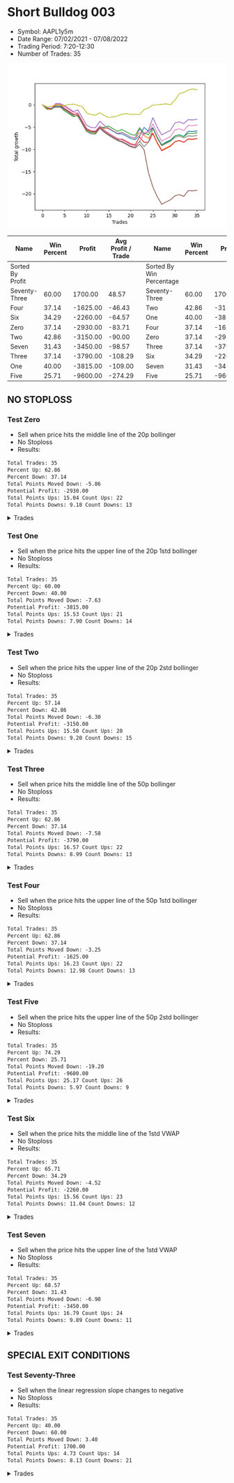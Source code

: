 # Short Bulldog 003 
- Symbol: AAPL1y5m
- Date Range: 07/02/2021 - 07/08/2022
- Trading Period: 7:20-12:30
- Number of Trades: 35

![Plot](ShortBulldog003AAPL1y5m.png)

| Name | Win Percent | Profit | Avg Profit / Trade |     | Name | Win Percent | Profit | Avg Profit / Trade |
| ---- | ----------- | ------ | ------------------ | --- | ---- | ----------- | ------ | ------------------ |
| Sorted By <br> Profit | | | | | Sorted By <br> Win Percentage ||||
| Seventy-Three | 60.00 | 1700.00 | 48.57 |     | Seventy-Three | 60.00 | 1700.00 | 48.57 |
| Four | 37.14 | -1625.00 | -46.43 |     | Two | 42.86 | -3150.00 | -90.00 |
| Six | 34.29 | -2260.00 | -64.57 |     | One | 40.00 | -3815.00 | -109.00 |
| Zero | 37.14 | -2930.00 | -83.71 |     | Four | 37.14 | -1625.00 | -46.43 |
| Two | 42.86 | -3150.00 | -90.00 |     | Zero | 37.14 | -2930.00 | -83.71 |
| Seven | 31.43 | -3450.00 | -98.57 |     | Three | 37.14 | -3790.00 | -108.29 |
| Three | 37.14 | -3790.00 | -108.29 |     | Six | 34.29 | -2260.00 | -64.57 |
| One | 40.00 | -3815.00 | -109.00 |     | Seven | 31.43 | -3450.00 | -98.57 |
| Five | 25.71 | -9600.00 | -274.29 |     | Five | 25.71 | -9600.00 | -274.29 |

## NO STOPLOSS

### Test Zero
* Sell when price hits the middle line of the 20p bollinger
* No Stoploss
* Results:
```
Total Trades: 35
Percent Up: 62.86
Percent Down: 37.14
Total Points Moved Down: -5.86
Potential Profit: -2930.00
Total Points Ups: 15.04 Count Ups: 22
Total Points Downs: 9.18 Count Downs: 13
```

<details><summary>Trades</summary>

<code>In: 2021-08-03 08:50:00		Out: 2021-08-03 11:01:35		Total Position Time: 131:35		Total Move Down: -0.97		Total to Date: -0.97</code> <br />
<code>In: 2021-09-07 09:20:00		Out: 2021-09-07 10:50:05		Total Position Time: 90:05		Total Move Down: -0.06		Total to Date: -1.03</code> <br />
<code>In: 2021-09-22 11:20:00		Out: 2021-09-22 11:48:50		Total Position Time: 28:50		Total Move Down: 0.73		Total to Date: -0.30</code> <br />
<code>In: 2021-09-24 12:30:00		Out: 2021-09-24 12:50:00		Total Position Time: 20:00		Total Move Down: -0.01		Total to Date: -0.31</code> <br />
<code>In: 2021-10-05 08:10:00		Out: 2021-10-05 10:14:30		Total Position Time: 124:30		Total Move Down: -0.58		Total to Date: -0.89</code> <br />
<code>In: 2021-11-03 11:50:00		Out: 2021-11-03 12:50:00		Total Position Time: 60:00		Total Move Down: -0.64		Total to Date: -1.53</code> <br />
<code>In: 2021-11-03 11:55:00		Out: 2021-11-03 12:50:00		Total Position Time: 55:00		Total Move Down: -0.67		Total to Date: -2.20</code> <br />
<code>In: 2021-11-17 08:20:00		Out: 2021-11-17 09:24:05		Total Position Time: 64:05		Total Move Down: 0.22		Total to Date: -1.98</code> <br />
<code>In: 2021-12-15 11:20:00		Out: 2021-12-15 12:50:00		Total Position Time: 90:00		Total Move Down: -1.72		Total to Date: -3.70</code> <br />
<code>In: 2021-12-15 11:25:00		Out: 2021-12-15 12:50:00		Total Position Time: 85:00		Total Move Down: -1.73		Total to Date: -5.43</code> <br />
<code>In: 2021-12-15 11:40:00		Out: 2021-12-15 12:50:00		Total Position Time: 70:00		Total Move Down: -0.52		Total to Date: -5.95</code> <br />
<code>In: 2021-12-21 11:35:00		Out: 2021-12-21 12:45:45		Total Position Time: 70:45		Total Move Down: 0.01		Total to Date: -5.94</code> <br />
<code>In: 2021-12-28 08:10:00		Out: 2021-12-28 08:45:15		Total Position Time: 35:15		Total Move Down: 1.09		Total to Date: -4.85</code> <br />
<code>In: 2022-01-11 08:20:00		Out: 2022-01-11 09:49:45		Total Position Time: 89:45		Total Move Down: -0.37		Total to Date: -5.22</code> <br />
<code>In: 2022-01-11 08:30:00		Out: 2022-01-11 09:49:45		Total Position Time: 79:45		Total Move Down: -0.13		Total to Date: -5.35</code> <br />
<code>In: 2022-02-16 11:25:00		Out: 2022-02-16 12:50:00		Total Position Time: 85:00		Total Move Down: -0.61		Total to Date: -5.96</code> <br />
<code>In: 2022-02-16 11:35:00		Out: 2022-02-16 12:50:00		Total Position Time: 75:00		Total Move Down: -0.56		Total to Date: -6.52</code> <br />
<code>In: 2022-02-25 08:20:00		Out: 2022-02-25 09:50:15		Total Position Time: 90:15		Total Move Down: -0.00		Total to Date: -6.52</code> <br />
<code>In: 2022-03-24 12:10:00		Out: 2022-03-24 12:50:00		Total Position Time: 40:00		Total Move Down: -0.51		Total to Date: -7.03</code> <br />
<code>In: 2022-03-24 12:15:00		Out: 2022-03-24 12:50:00		Total Position Time: 35:00		Total Move Down: -0.56		Total to Date: -7.59</code> <br />
<code>In: 2022-03-24 12:25:00		Out: 2022-03-24 12:50:00		Total Position Time: 25:00		Total Move Down: -0.22		Total to Date: -7.81</code> <br />
<code>In: 2022-03-25 07:45:00		Out: 2022-03-25 08:01:45		Total Position Time: 16:45		Total Move Down: 0.87		Total to Date: -6.94</code> <br />
<code>In: 2022-04-28 08:20:00		Out: 2022-04-28 08:39:35		Total Position Time: 19:35		Total Move Down: 1.86		Total to Date: -5.08</code> <br />
<code>In: 2022-05-04 08:55:00		Out: 2022-05-04 11:00:25		Total Position Time: 125:25		Total Move Down: -0.84		Total to Date: -5.92</code> <br />
<code>In: 2022-05-04 11:05:00		Out: 2022-05-04 11:10:10		Total Position Time: 05:10		Total Move Down: 0.83		Total to Date: -5.09</code> <br />
<code>In: 2022-05-04 11:55:00		Out: 2022-05-04 12:50:00		Total Position Time: 55:00		Total Move Down: -2.18		Total to Date: -7.27</code> <br />
<code>In: 2022-05-04 12:15:00		Out: 2022-05-04 12:50:00		Total Position Time: 35:00		Total Move Down: -1.71		Total to Date: -8.98</code> <br />
<code>In: 2022-05-17 12:05:00		Out: 2022-05-17 12:48:00		Total Position Time: 43:00		Total Move Down: 0.65		Total to Date: -8.33</code> <br />
<code>In: 2022-05-25 11:55:00		Out: 2022-05-25 12:40:10		Total Position Time: 45:10		Total Move Down: 0.43		Total to Date: -7.90</code> <br />
<code>In: 2022-05-31 09:05:00		Out: 2022-05-31 10:03:10		Total Position Time: 58:10		Total Move Down: 0.93		Total to Date: -6.97</code> <br />
<code>In: 2022-06-15 11:45:00		Out: 2022-06-15 12:50:00		Total Position Time: 65:00		Total Move Down: 0.27		Total to Date: -6.70</code> <br />
<code>In: 2022-06-15 11:50:00		Out: 2022-06-15 12:50:00		Total Position Time: 60:00		Total Move Down: -0.40		Total to Date: -7.10</code> <br />
<code>In: 2022-06-17 08:30:00		Out: 2022-06-17 08:52:10		Total Position Time: 22:10		Total Move Down: 1.17		Total to Date: -5.93</code> <br />
<code>In: 2022-07-05 11:40:00		Out: 2022-07-05 12:50:00		Total Position Time: 70:00		Total Move Down: -0.05		Total to Date: -5.98</code> <br />
<code>In: 2022-07-06 11:45:00		Out: 2022-07-06 12:48:15		Total Position Time: 63:15		Total Move Down: 0.12		Total to Date: -5.86</code> <br />


</details>

### Test One
* Sell when the price hits the upper line of the 20p 1std bollinger
* No Stoploss
* Results:
```
Total Trades: 35
Percent Up: 60.00
Percent Down: 40.00
Total Points Moved Down: -7.63
Potential Profit: -3815.00
Total Points Ups: 15.53 Count Ups: 21
Total Points Downs: 7.90 Count Downs: 14
```

<details><summary>Trades</summary>

<code>In: 2021-08-03 08:50:00		Out: 2021-08-03 11:25:05		Total Position Time: 155:05		Total Move Down: -0.99		Total to Date: -0.99</code> <br />
<code>In: 2021-09-07 09:20:00		Out: 2021-09-07 10:56:55		Total Position Time: 96:55		Total Move Down: 0.06		Total to Date: -0.93</code> <br />
<code>In: 2021-09-22 11:20:00		Out: 2021-09-22 11:50:35		Total Position Time: 30:35		Total Move Down: 1.07		Total to Date: 0.14</code> <br />
<code>In: 2021-09-24 12:30:00		Out: 2021-09-24 12:50:00		Total Position Time: 20:00		Total Move Down: -0.01		Total to Date: 0.13</code> <br />
<code>In: 2021-10-05 08:10:00		Out: 2021-10-05 12:17:25		Total Position Time: 247:25		Total Move Down: -0.94		Total to Date: -0.81</code> <br />
<code>In: 2021-11-03 11:50:00		Out: 2021-11-03 12:50:00		Total Position Time: 60:00		Total Move Down: -0.64		Total to Date: -1.45</code> <br />
<code>In: 2021-11-03 11:55:00		Out: 2021-11-03 12:50:00		Total Position Time: 55:00		Total Move Down: -0.67		Total to Date: -2.12</code> <br />
<code>In: 2021-11-17 08:20:00		Out: 2021-11-17 09:50:50		Total Position Time: 90:50		Total Move Down: 0.06		Total to Date: -2.06</code> <br />
<code>In: 2021-12-15 11:20:00		Out: 2021-12-15 12:50:00		Total Position Time: 90:00		Total Move Down: -1.72		Total to Date: -3.78</code> <br />
<code>In: 2021-12-15 11:25:00		Out: 2021-12-15 12:50:00		Total Position Time: 85:00		Total Move Down: -1.73		Total to Date: -5.51</code> <br />
<code>In: 2021-12-15 11:40:00		Out: 2021-12-15 12:50:00		Total Position Time: 70:00		Total Move Down: -0.52		Total to Date: -6.03</code> <br />
<code>In: 2021-12-21 11:35:00		Out: 2021-12-21 12:50:00		Total Position Time: 75:00		Total Move Down: -0.06		Total to Date: -6.09</code> <br />
<code>In: 2021-12-28 08:10:00		Out: 2021-12-28 09:29:20		Total Position Time: 79:20		Total Move Down: 1.00		Total to Date: -5.09</code> <br />
<code>In: 2022-01-11 08:20:00		Out: 2022-01-11 10:01:40		Total Position Time: 101:40		Total Move Down: -0.20		Total to Date: -5.29</code> <br />
<code>In: 2022-01-11 08:30:00		Out: 2022-01-11 10:01:40		Total Position Time: 91:40		Total Move Down: 0.04		Total to Date: -5.25</code> <br />
<code>In: 2022-02-16 11:25:00		Out: 2022-02-16 12:50:00		Total Position Time: 85:00		Total Move Down: -0.61		Total to Date: -5.86</code> <br />
<code>In: 2022-02-16 11:35:00		Out: 2022-02-16 12:50:00		Total Position Time: 75:00		Total Move Down: -0.56		Total to Date: -6.42</code> <br />
<code>In: 2022-02-25 08:20:00		Out: 2022-02-25 09:54:50		Total Position Time: 94:50		Total Move Down: 0.24		Total to Date: -6.18</code> <br />
<code>In: 2022-03-24 12:10:00		Out: 2022-03-24 12:50:00		Total Position Time: 40:00		Total Move Down: -0.51		Total to Date: -6.69</code> <br />
<code>In: 2022-03-24 12:15:00		Out: 2022-03-24 12:50:00		Total Position Time: 35:00		Total Move Down: -0.56		Total to Date: -7.25</code> <br />
<code>In: 2022-03-24 12:25:00		Out: 2022-03-24 12:50:00		Total Position Time: 25:00		Total Move Down: -0.22		Total to Date: -7.47</code> <br />
<code>In: 2022-03-25 07:45:00		Out: 2022-03-25 08:09:30		Total Position Time: 24:30		Total Move Down: 1.23		Total to Date: -6.24</code> <br />
<code>In: 2022-04-28 08:20:00		Out: 2022-04-28 11:31:25		Total Position Time: 191:25		Total Move Down: -0.66		Total to Date: -6.90</code> <br />
<code>In: 2022-05-04 08:55:00		Out: 2022-05-04 11:08:05		Total Position Time: 133:05		Total Move Down: -0.59		Total to Date: -7.49</code> <br />
<code>In: 2022-05-04 11:05:00		Out: 2022-05-04 11:18:40		Total Position Time: 13:40		Total Move Down: 1.19		Total to Date: -6.30</code> <br />
<code>In: 2022-05-04 11:55:00		Out: 2022-05-04 12:50:00		Total Position Time: 55:00		Total Move Down: -2.18		Total to Date: -8.48</code> <br />
<code>In: 2022-05-04 12:15:00		Out: 2022-05-04 12:50:00		Total Position Time: 35:00		Total Move Down: -1.71		Total to Date: -10.19</code> <br />
<code>In: 2022-05-17 12:05:00		Out: 2022-05-17 12:50:00		Total Position Time: 45:00		Total Move Down: 0.53		Total to Date: -9.66</code> <br />
<code>In: 2022-05-25 11:55:00		Out: 2022-05-25 12:50:00		Total Position Time: 55:00		Total Move Down: 0.49		Total to Date: -9.17</code> <br />
<code>In: 2022-05-31 09:05:00		Out: 2022-05-31 10:28:40		Total Position Time: 83:40		Total Move Down: 0.91		Total to Date: -8.26</code> <br />
<code>In: 2022-06-15 11:45:00		Out: 2022-06-15 12:50:00		Total Position Time: 65:00		Total Move Down: 0.27		Total to Date: -7.99</code> <br />
<code>In: 2022-06-15 11:50:00		Out: 2022-06-15 12:50:00		Total Position Time: 60:00		Total Move Down: -0.40		Total to Date: -8.39</code> <br />
<code>In: 2022-06-17 08:30:00		Out: 2022-06-17 10:46:35		Total Position Time: 136:35		Total Move Down: 0.68		Total to Date: -7.71</code> <br />
<code>In: 2022-07-05 11:40:00		Out: 2022-07-05 12:50:00		Total Position Time: 70:00		Total Move Down: -0.05		Total to Date: -7.76</code> <br />
<code>In: 2022-07-06 11:45:00		Out: 2022-07-06 12:50:00		Total Position Time: 65:00		Total Move Down: 0.13		Total to Date: -7.63</code> <br />


</details>

### Test Two
* Sell when the price hits the upper line of the 20p 2std bollinger
* No Stoploss
* Results:
```
Total Trades: 35
Percent Up: 57.14
Percent Down: 42.86
Total Points Moved Down: -6.30
Potential Profit: -3150.00
Total Points Ups: 15.50 Count Ups: 20
Total Points Downs: 9.20 Count Downs: 15
```

<details><summary>Trades</summary>

<code>In: 2021-08-03 08:50:00		Out: 2021-08-03 11:30:15		Total Position Time: 160:15		Total Move Down: -0.88		Total to Date: -0.88</code> <br />
<code>In: 2021-09-07 09:20:00		Out: 2021-09-07 11:04:45		Total Position Time: 104:45		Total Move Down: 0.18		Total to Date: -0.70</code> <br />
<code>In: 2021-09-22 11:20:00		Out: 2021-09-22 12:50:00		Total Position Time: 90:00		Total Move Down: 0.24		Total to Date: -0.46</code> <br />
<code>In: 2021-09-24 12:30:00		Out: 2021-09-24 12:50:00		Total Position Time: 20:00		Total Move Down: -0.01		Total to Date: -0.47</code> <br />
<code>In: 2021-10-05 08:10:00		Out: 2021-10-05 12:19:25		Total Position Time: 249:25		Total Move Down: -0.89		Total to Date: -1.36</code> <br />
<code>In: 2021-11-03 11:50:00		Out: 2021-11-03 12:50:00		Total Position Time: 60:00		Total Move Down: -0.64		Total to Date: -2.00</code> <br />
<code>In: 2021-11-03 11:55:00		Out: 2021-11-03 12:50:00		Total Position Time: 55:00		Total Move Down: -0.67		Total to Date: -2.67</code> <br />
<code>In: 2021-11-17 08:20:00		Out: 2021-11-17 10:11:30		Total Position Time: 111:30		Total Move Down: 0.38		Total to Date: -2.29</code> <br />
<code>In: 2021-12-15 11:20:00		Out: 2021-12-15 12:50:00		Total Position Time: 90:00		Total Move Down: -1.72		Total to Date: -4.01</code> <br />
<code>In: 2021-12-15 11:25:00		Out: 2021-12-15 12:50:00		Total Position Time: 85:00		Total Move Down: -1.73		Total to Date: -5.74</code> <br />
<code>In: 2021-12-15 11:40:00		Out: 2021-12-15 12:50:00		Total Position Time: 70:00		Total Move Down: -0.52		Total to Date: -6.26</code> <br />
<code>In: 2021-12-21 11:35:00		Out: 2021-12-21 12:50:00		Total Position Time: 75:00		Total Move Down: -0.06		Total to Date: -6.32</code> <br />
<code>In: 2021-12-28 08:10:00		Out: 2021-12-28 09:31:40		Total Position Time: 81:40		Total Move Down: 1.24		Total to Date: -5.08</code> <br />
<code>In: 2022-01-11 08:20:00		Out: 2022-01-11 10:05:55		Total Position Time: 105:55		Total Move Down: 0.03		Total to Date: -5.05</code> <br />
<code>In: 2022-01-11 08:30:00		Out: 2022-01-11 10:05:55		Total Position Time: 95:55		Total Move Down: 0.27		Total to Date: -4.78</code> <br />
<code>In: 2022-02-16 11:25:00		Out: 2022-02-16 12:50:00		Total Position Time: 85:00		Total Move Down: -0.61		Total to Date: -5.39</code> <br />
<code>In: 2022-02-16 11:35:00		Out: 2022-02-16 12:50:00		Total Position Time: 75:00		Total Move Down: -0.56		Total to Date: -5.95</code> <br />
<code>In: 2022-02-25 08:20:00		Out: 2022-02-25 09:55:20		Total Position Time: 95:20		Total Move Down: 0.39		Total to Date: -5.56</code> <br />
<code>In: 2022-03-24 12:10:00		Out: 2022-03-24 12:50:00		Total Position Time: 40:00		Total Move Down: -0.51		Total to Date: -6.07</code> <br />
<code>In: 2022-03-24 12:15:00		Out: 2022-03-24 12:50:00		Total Position Time: 35:00		Total Move Down: -0.56		Total to Date: -6.63</code> <br />
<code>In: 2022-03-24 12:25:00		Out: 2022-03-24 12:50:00		Total Position Time: 25:00		Total Move Down: -0.22		Total to Date: -6.85</code> <br />
<code>In: 2022-03-25 07:45:00		Out: 2022-03-25 08:20:45		Total Position Time: 35:45		Total Move Down: 1.72		Total to Date: -5.13</code> <br />
<code>In: 2022-04-28 08:20:00		Out: 2022-04-28 12:50:00		Total Position Time: 270:00		Total Move Down: -1.23		Total to Date: -6.36</code> <br />
<code>In: 2022-05-04 08:55:00		Out: 2022-05-04 11:20:50		Total Position Time: 145:50		Total Move Down: -0.35		Total to Date: -6.71</code> <br />
<code>In: 2022-05-04 11:05:00		Out: 2022-05-04 11:20:50		Total Position Time: 15:50		Total Move Down: 1.57		Total to Date: -5.14</code> <br />
<code>In: 2022-05-04 11:55:00		Out: 2022-05-04 12:50:00		Total Position Time: 55:00		Total Move Down: -2.18		Total to Date: -7.32</code> <br />
<code>In: 2022-05-04 12:15:00		Out: 2022-05-04 12:50:00		Total Position Time: 35:00		Total Move Down: -1.71		Total to Date: -9.03</code> <br />
<code>In: 2022-05-17 12:05:00		Out: 2022-05-17 12:50:00		Total Position Time: 45:00		Total Move Down: 0.53		Total to Date: -8.50</code> <br />
<code>In: 2022-05-25 11:55:00		Out: 2022-05-25 12:50:00		Total Position Time: 55:00		Total Move Down: 0.49		Total to Date: -8.01</code> <br />
<code>In: 2022-05-31 09:05:00		Out: 2022-05-31 11:45:20		Total Position Time: 160:20		Total Move Down: 1.00		Total to Date: -7.01</code> <br />
<code>In: 2022-06-15 11:45:00		Out: 2022-06-15 12:50:00		Total Position Time: 65:00		Total Move Down: 0.27		Total to Date: -6.74</code> <br />
<code>In: 2022-06-15 11:50:00		Out: 2022-06-15 12:50:00		Total Position Time: 60:00		Total Move Down: -0.40		Total to Date: -7.14</code> <br />
<code>In: 2022-06-17 08:30:00		Out: 2022-06-17 12:05:45		Total Position Time: 215:45		Total Move Down: 0.76		Total to Date: -6.38</code> <br />
<code>In: 2022-07-05 11:40:00		Out: 2022-07-05 12:50:00		Total Position Time: 70:00		Total Move Down: -0.05		Total to Date: -6.43</code> <br />
<code>In: 2022-07-06 11:45:00		Out: 2022-07-06 12:50:00		Total Position Time: 65:00		Total Move Down: 0.13		Total to Date: -6.30</code> <br />


</details>

### Test Three
* Sell when price hits the middle line of the 50p bollinger
* No Stoploss
* Results:
```
Total Trades: 35
Percent Up: 62.86
Percent Down: 37.14
Total Points Moved Down: -7.58
Potential Profit: -3790.00
Total Points Ups: 16.57 Count Ups: 22
Total Points Downs: 8.99 Count Downs: 13
```

<details><summary>Trades</summary>

<code>In: 2021-08-03 08:50:00		Out: 2021-08-03 12:38:55		Total Position Time: 228:55		Total Move Down: -0.72		Total to Date: -0.72</code> <br />
<code>In: 2021-09-07 09:20:00		Out: 2021-09-07 12:50:00		Total Position Time: 210:00		Total Move Down: -0.13		Total to Date: -0.85</code> <br />
<code>In: 2021-09-22 11:20:00		Out: 2021-09-22 11:48:55		Total Position Time: 28:55		Total Move Down: 0.78		Total to Date: -0.07</code> <br />
<code>In: 2021-09-24 12:30:00		Out: 2021-09-24 12:50:00		Total Position Time: 20:00		Total Move Down: -0.01		Total to Date: -0.08</code> <br />
<code>In: 2021-10-05 08:10:00		Out: 2021-10-05 12:22:30		Total Position Time: 252:30		Total Move Down: -0.74		Total to Date: -0.82</code> <br />
<code>In: 2021-11-03 11:50:00		Out: 2021-11-03 12:50:00		Total Position Time: 60:00		Total Move Down: -0.64		Total to Date: -1.46</code> <br />
<code>In: 2021-11-03 11:55:00		Out: 2021-11-03 12:50:00		Total Position Time: 55:00		Total Move Down: -0.67		Total to Date: -2.13</code> <br />
<code>In: 2021-11-17 08:20:00		Out: 2021-11-17 11:38:25		Total Position Time: 198:25		Total Move Down: 0.10		Total to Date: -2.03</code> <br />
<code>In: 2021-12-15 11:20:00		Out: 2021-12-15 12:50:00		Total Position Time: 90:00		Total Move Down: -1.72		Total to Date: -3.75</code> <br />
<code>In: 2021-12-15 11:25:00		Out: 2021-12-15 12:50:00		Total Position Time: 85:00		Total Move Down: -1.73		Total to Date: -5.48</code> <br />
<code>In: 2021-12-15 11:40:00		Out: 2021-12-15 12:50:00		Total Position Time: 70:00		Total Move Down: -0.52		Total to Date: -6.00</code> <br />
<code>In: 2021-12-21 11:35:00		Out: 2021-12-21 12:50:00		Total Position Time: 75:00		Total Move Down: -0.06		Total to Date: -6.06</code> <br />
<code>In: 2021-12-28 08:10:00		Out: 2021-12-28 08:45:15		Total Position Time: 35:15		Total Move Down: 1.09		Total to Date: -4.97</code> <br />
<code>In: 2022-01-11 08:20:00		Out: 2022-01-11 12:50:00		Total Position Time: 270:00		Total Move Down: -0.92		Total to Date: -5.89</code> <br />
<code>In: 2022-01-11 08:30:00		Out: 2022-01-11 12:50:00		Total Position Time: 260:00		Total Move Down: -0.68		Total to Date: -6.57</code> <br />
<code>In: 2022-02-16 11:25:00		Out: 2022-02-16 12:50:00		Total Position Time: 85:00		Total Move Down: -0.61		Total to Date: -7.18</code> <br />
<code>In: 2022-02-16 11:35:00		Out: 2022-02-16 12:50:00		Total Position Time: 75:00		Total Move Down: -0.56		Total to Date: -7.74</code> <br />
<code>In: 2022-02-25 08:20:00		Out: 2022-02-25 11:51:50		Total Position Time: 211:50		Total Move Down: 0.06		Total to Date: -7.68</code> <br />
<code>In: 2022-03-24 12:10:00		Out: 2022-03-24 12:50:00		Total Position Time: 40:00		Total Move Down: -0.51		Total to Date: -8.19</code> <br />
<code>In: 2022-03-24 12:15:00		Out: 2022-03-24 12:50:00		Total Position Time: 35:00		Total Move Down: -0.56		Total to Date: -8.75</code> <br />
<code>In: 2022-03-24 12:25:00		Out: 2022-03-24 12:50:00		Total Position Time: 25:00		Total Move Down: -0.22		Total to Date: -8.97</code> <br />
<code>In: 2022-03-25 07:45:00		Out: 2022-03-25 08:21:50		Total Position Time: 36:50		Total Move Down: 1.77		Total to Date: -7.20</code> <br />
<code>In: 2022-04-28 08:20:00		Out: 2022-04-28 12:50:00		Total Position Time: 270:00		Total Move Down: -1.23		Total to Date: -8.43</code> <br />
<code>In: 2022-05-04 08:55:00		Out: 2022-05-04 11:30:50		Total Position Time: 155:50		Total Move Down: 0.04		Total to Date: -8.39</code> <br />
<code>In: 2022-05-04 11:05:00		Out: 2022-05-04 11:30:50		Total Position Time: 25:50		Total Move Down: 1.96		Total to Date: -6.43</code> <br />
<code>In: 2022-05-04 11:55:00		Out: 2022-05-04 12:50:00		Total Position Time: 55:00		Total Move Down: -2.18		Total to Date: -8.61</code> <br />
<code>In: 2022-05-04 12:15:00		Out: 2022-05-04 12:50:00		Total Position Time: 35:00		Total Move Down: -1.71		Total to Date: -10.32</code> <br />
<code>In: 2022-05-17 12:05:00		Out: 2022-05-17 12:50:00		Total Position Time: 45:00		Total Move Down: 0.53		Total to Date: -9.79</code> <br />
<code>In: 2022-05-25 11:55:00		Out: 2022-05-25 12:50:00		Total Position Time: 55:00		Total Move Down: 0.49		Total to Date: -9.30</code> <br />
<code>In: 2022-05-31 09:05:00		Out: 2022-05-31 11:45:20		Total Position Time: 160:20		Total Move Down: 1.00		Total to Date: -8.30</code> <br />
<code>In: 2022-06-15 11:45:00		Out: 2022-06-15 12:50:00		Total Position Time: 65:00		Total Move Down: 0.27		Total to Date: -8.03</code> <br />
<code>In: 2022-06-15 11:50:00		Out: 2022-06-15 12:50:00		Total Position Time: 60:00		Total Move Down: -0.40		Total to Date: -8.43</code> <br />
<code>In: 2022-06-17 08:30:00		Out: 2022-06-17 10:47:00		Total Position Time: 137:00		Total Move Down: 0.77		Total to Date: -7.66</code> <br />
<code>In: 2022-07-05 11:40:00		Out: 2022-07-05 12:50:00		Total Position Time: 70:00		Total Move Down: -0.05		Total to Date: -7.71</code> <br />
<code>In: 2022-07-06 11:45:00		Out: 2022-07-06 12:50:00		Total Position Time: 65:00		Total Move Down: 0.13		Total to Date: -7.58</code> <br />


</details>

### Test Four
* Sell when the price hits the upper line of the 50p 1std bollinger
* No Stoploss
* Results:
```
Total Trades: 35
Percent Up: 62.86
Percent Down: 37.14
Total Points Moved Down: -3.25
Potential Profit: -1625.00
Total Points Ups: 16.23 Count Ups: 22
Total Points Downs: 12.98 Count Downs: 13
```

<details><summary>Trades</summary>

<code>In: 2021-08-03 08:50:00		Out: 2021-08-03 12:50:00		Total Position Time: 240:00		Total Move Down: -0.63		Total to Date: -0.63</code> <br />
<code>In: 2021-09-07 09:20:00		Out: 2021-09-07 12:50:00		Total Position Time: 210:00		Total Move Down: -0.13		Total to Date: -0.76</code> <br />
<code>In: 2021-09-22 11:20:00		Out: 2021-09-22 11:50:35		Total Position Time: 30:35		Total Move Down: 1.07		Total to Date: 0.31</code> <br />
<code>In: 2021-09-24 12:30:00		Out: 2021-09-24 12:50:00		Total Position Time: 20:00		Total Move Down: -0.01		Total to Date: 0.30</code> <br />
<code>In: 2021-10-05 08:10:00		Out: 2021-10-05 12:39:50		Total Position Time: 269:50		Total Move Down: -0.49		Total to Date: -0.19</code> <br />
<code>In: 2021-11-03 11:50:00		Out: 2021-11-03 12:50:00		Total Position Time: 60:00		Total Move Down: -0.64		Total to Date: -0.83</code> <br />
<code>In: 2021-11-03 11:55:00		Out: 2021-11-03 12:50:00		Total Position Time: 55:00		Total Move Down: -0.67		Total to Date: -1.50</code> <br />
<code>In: 2021-11-17 08:20:00		Out: 2021-11-17 12:05:50		Total Position Time: 225:50		Total Move Down: 0.37		Total to Date: -1.13</code> <br />
<code>In: 2021-12-15 11:20:00		Out: 2021-12-15 12:50:00		Total Position Time: 90:00		Total Move Down: -1.72		Total to Date: -2.85</code> <br />
<code>In: 2021-12-15 11:25:00		Out: 2021-12-15 12:50:00		Total Position Time: 85:00		Total Move Down: -1.73		Total to Date: -4.58</code> <br />
<code>In: 2021-12-15 11:40:00		Out: 2021-12-15 12:50:00		Total Position Time: 70:00		Total Move Down: -0.52		Total to Date: -5.10</code> <br />
<code>In: 2021-12-21 11:35:00		Out: 2021-12-21 12:50:00		Total Position Time: 75:00		Total Move Down: -0.06		Total to Date: -5.16</code> <br />
<code>In: 2021-12-28 08:10:00		Out: 2021-12-28 09:32:15		Total Position Time: 82:15		Total Move Down: 1.46		Total to Date: -3.70</code> <br />
<code>In: 2022-01-11 08:20:00		Out: 2022-01-11 12:50:00		Total Position Time: 270:00		Total Move Down: -0.92		Total to Date: -4.62</code> <br />
<code>In: 2022-01-11 08:30:00		Out: 2022-01-11 12:50:00		Total Position Time: 260:00		Total Move Down: -0.68		Total to Date: -5.30</code> <br />
<code>In: 2022-02-16 11:25:00		Out: 2022-02-16 12:50:00		Total Position Time: 85:00		Total Move Down: -0.61		Total to Date: -5.91</code> <br />
<code>In: 2022-02-16 11:35:00		Out: 2022-02-16 12:50:00		Total Position Time: 75:00		Total Move Down: -0.56		Total to Date: -6.47</code> <br />
<code>In: 2022-02-25 08:20:00		Out: 2022-02-25 12:11:25		Total Position Time: 231:25		Total Move Down: 0.29		Total to Date: -6.18</code> <br />
<code>In: 2022-03-24 12:10:00		Out: 2022-03-24 12:50:00		Total Position Time: 40:00		Total Move Down: -0.51		Total to Date: -6.69</code> <br />
<code>In: 2022-03-24 12:15:00		Out: 2022-03-24 12:50:00		Total Position Time: 35:00		Total Move Down: -0.56		Total to Date: -7.25</code> <br />
<code>In: 2022-03-24 12:25:00		Out: 2022-03-24 12:50:00		Total Position Time: 25:00		Total Move Down: -0.22		Total to Date: -7.47</code> <br />
<code>In: 2022-03-25 07:45:00		Out: 2022-03-25 09:37:35		Total Position Time: 112:35		Total Move Down: 2.02		Total to Date: -5.45</code> <br />
<code>In: 2022-04-28 08:20:00		Out: 2022-04-28 12:50:00		Total Position Time: 270:00		Total Move Down: -1.23		Total to Date: -6.68</code> <br />
<code>In: 2022-05-04 08:55:00		Out: 2022-05-04 11:34:25		Total Position Time: 159:25		Total Move Down: 0.95		Total to Date: -5.73</code> <br />
<code>In: 2022-05-04 11:05:00		Out: 2022-05-04 11:34:25		Total Position Time: 29:25		Total Move Down: 2.87		Total to Date: -2.86</code> <br />
<code>In: 2022-05-04 11:55:00		Out: 2022-05-04 12:50:00		Total Position Time: 55:00		Total Move Down: -2.18		Total to Date: -5.04</code> <br />
<code>In: 2022-05-04 12:15:00		Out: 2022-05-04 12:50:00		Total Position Time: 35:00		Total Move Down: -1.71		Total to Date: -6.75</code> <br />
<code>In: 2022-05-17 12:05:00		Out: 2022-05-17 12:50:00		Total Position Time: 45:00		Total Move Down: 0.53		Total to Date: -6.22</code> <br />
<code>In: 2022-05-25 11:55:00		Out: 2022-05-25 12:50:00		Total Position Time: 55:00		Total Move Down: 0.49		Total to Date: -5.73</code> <br />
<code>In: 2022-05-31 09:05:00		Out: 2022-05-31 11:55:40		Total Position Time: 170:40		Total Move Down: 1.65		Total to Date: -4.08</code> <br />
<code>In: 2022-06-15 11:45:00		Out: 2022-06-15 12:50:00		Total Position Time: 65:00		Total Move Down: 0.27		Total to Date: -3.81</code> <br />
<code>In: 2022-06-15 11:50:00		Out: 2022-06-15 12:50:00		Total Position Time: 60:00		Total Move Down: -0.40		Total to Date: -4.21</code> <br />
<code>In: 2022-06-17 08:30:00		Out: 2022-06-17 12:10:30		Total Position Time: 220:30		Total Move Down: 0.88		Total to Date: -3.33</code> <br />
<code>In: 2022-07-05 11:40:00		Out: 2022-07-05 12:50:00		Total Position Time: 70:00		Total Move Down: -0.05		Total to Date: -3.38</code> <br />
<code>In: 2022-07-06 11:45:00		Out: 2022-07-06 12:50:00		Total Position Time: 65:00		Total Move Down: 0.13		Total to Date: -3.25</code> <br />


</details>

### Test Five
* Sell when the price hits the upper line of the 50p 2std bollinger
* No Stoploss
* Results:
```
Total Trades: 35
Percent Up: 74.29
Percent Down: 25.71
Total Points Moved Down: -19.20
Potential Profit: -9600.00
Total Points Ups: 25.17 Count Ups: 26
Total Points Downs: 5.97 Count Downs: 9
```

<details><summary>Trades</summary>

<code>In: 2021-08-03 08:50:00		Out: 2021-08-03 12:50:00		Total Position Time: 240:00		Total Move Down: -0.63		Total to Date: -0.63</code> <br />
<code>In: 2021-09-07 09:20:00		Out: 2021-09-07 12:50:00		Total Position Time: 210:00		Total Move Down: -0.13		Total to Date: -0.76</code> <br />
<code>In: 2021-09-22 11:20:00		Out: 2021-09-22 12:50:00		Total Position Time: 90:00		Total Move Down: 0.24		Total to Date: -0.52</code> <br />
<code>In: 2021-09-24 12:30:00		Out: 2021-09-24 12:50:00		Total Position Time: 20:00		Total Move Down: -0.01		Total to Date: -0.53</code> <br />
<code>In: 2021-10-05 08:10:00		Out: 2021-10-05 12:50:00		Total Position Time: 280:00		Total Move Down: -0.57		Total to Date: -1.10</code> <br />
<code>In: 2021-11-03 11:50:00		Out: 2021-11-03 12:50:00		Total Position Time: 60:00		Total Move Down: -0.64		Total to Date: -1.74</code> <br />
<code>In: 2021-11-03 11:55:00		Out: 2021-11-03 12:50:00		Total Position Time: 55:00		Total Move Down: -0.67		Total to Date: -2.41</code> <br />
<code>In: 2021-11-17 08:20:00		Out: 2021-11-17 12:50:00		Total Position Time: 270:00		Total Move Down: -0.12		Total to Date: -2.53</code> <br />
<code>In: 2021-12-15 11:20:00		Out: 2021-12-15 12:50:00		Total Position Time: 90:00		Total Move Down: -1.72		Total to Date: -4.25</code> <br />
<code>In: 2021-12-15 11:25:00		Out: 2021-12-15 12:50:00		Total Position Time: 85:00		Total Move Down: -1.73		Total to Date: -5.98</code> <br />
<code>In: 2021-12-15 11:40:00		Out: 2021-12-15 12:50:00		Total Position Time: 70:00		Total Move Down: -0.52		Total to Date: -6.50</code> <br />
<code>In: 2021-12-21 11:35:00		Out: 2021-12-21 12:50:00		Total Position Time: 75:00		Total Move Down: -0.06		Total to Date: -6.56</code> <br />
<code>In: 2021-12-28 08:10:00		Out: 2021-12-28 12:50:00		Total Position Time: 280:00		Total Move Down: 1.31		Total to Date: -5.25</code> <br />
<code>In: 2022-01-11 08:20:00		Out: 2022-01-11 12:50:00		Total Position Time: 270:00		Total Move Down: -0.92		Total to Date: -6.17</code> <br />
<code>In: 2022-01-11 08:30:00		Out: 2022-01-11 12:50:00		Total Position Time: 260:00		Total Move Down: -0.68		Total to Date: -6.85</code> <br />
<code>In: 2022-02-16 11:25:00		Out: 2022-02-16 12:50:00		Total Position Time: 85:00		Total Move Down: -0.61		Total to Date: -7.46</code> <br />
<code>In: 2022-02-16 11:35:00		Out: 2022-02-16 12:50:00		Total Position Time: 75:00		Total Move Down: -0.56		Total to Date: -8.02</code> <br />
<code>In: 2022-02-25 08:20:00		Out: 2022-02-25 12:50:00		Total Position Time: 270:00		Total Move Down: -0.36		Total to Date: -8.38</code> <br />
<code>In: 2022-03-24 12:10:00		Out: 2022-03-24 12:50:00		Total Position Time: 40:00		Total Move Down: -0.51		Total to Date: -8.89</code> <br />
<code>In: 2022-03-24 12:15:00		Out: 2022-03-24 12:50:00		Total Position Time: 35:00		Total Move Down: -0.56		Total to Date: -9.45</code> <br />
<code>In: 2022-03-24 12:25:00		Out: 2022-03-24 12:50:00		Total Position Time: 25:00		Total Move Down: -0.22		Total to Date: -9.67</code> <br />
<code>In: 2022-03-25 07:45:00		Out: 2022-03-25 12:50:00		Total Position Time: 305:00		Total Move Down: 0.82		Total to Date: -8.85</code> <br />
<code>In: 2022-04-28 08:20:00		Out: 2022-04-28 12:50:00		Total Position Time: 270:00		Total Move Down: -1.23		Total to Date: -10.08</code> <br />
<code>In: 2022-05-04 08:55:00		Out: 2022-05-04 12:50:00		Total Position Time: 235:00		Total Move Down: -5.15		Total to Date: -15.23</code> <br />
<code>In: 2022-05-04 11:05:00		Out: 2022-05-04 12:50:00		Total Position Time: 105:00		Total Move Down: -3.23		Total to Date: -18.46</code> <br />
<code>In: 2022-05-04 11:55:00		Out: 2022-05-04 12:50:00		Total Position Time: 55:00		Total Move Down: -2.18		Total to Date: -20.64</code> <br />
<code>In: 2022-05-04 12:15:00		Out: 2022-05-04 12:50:00		Total Position Time: 35:00		Total Move Down: -1.71		Total to Date: -22.35</code> <br />
<code>In: 2022-05-17 12:05:00		Out: 2022-05-17 12:50:00		Total Position Time: 45:00		Total Move Down: 0.53		Total to Date: -21.82</code> <br />
<code>In: 2022-05-25 11:55:00		Out: 2022-05-25 12:50:00		Total Position Time: 55:00		Total Move Down: 0.49		Total to Date: -21.33</code> <br />
<code>In: 2022-05-31 09:05:00		Out: 2022-05-31 12:50:00		Total Position Time: 225:00		Total Move Down: 0.89		Total to Date: -20.44</code> <br />
<code>In: 2022-06-15 11:45:00		Out: 2022-06-15 12:50:00		Total Position Time: 65:00		Total Move Down: 0.27		Total to Date: -20.17</code> <br />
<code>In: 2022-06-15 11:50:00		Out: 2022-06-15 12:50:00		Total Position Time: 60:00		Total Move Down: -0.40		Total to Date: -20.57</code> <br />
<code>In: 2022-06-17 08:30:00		Out: 2022-06-17 12:12:35		Total Position Time: 222:35		Total Move Down: 1.29		Total to Date: -19.28</code> <br />
<code>In: 2022-07-05 11:40:00		Out: 2022-07-05 12:50:00		Total Position Time: 70:00		Total Move Down: -0.05		Total to Date: -19.33</code> <br />
<code>In: 2022-07-06 11:45:00		Out: 2022-07-06 12:50:00		Total Position Time: 65:00		Total Move Down: 0.13		Total to Date: -19.20</code> <br />


</details>

### Test Six
* Sell when the price hits the middle line of the 1std VWAP
* No Stoploss
* Results:
```
Total Trades: 35
Percent Up: 65.71
Percent Down: 34.29
Total Points Moved Down: -4.52
Potential Profit: -2260.00
Total Points Ups: 15.56 Count Ups: 23
Total Points Downs: 11.04 Count Downs: 12
```

<details><summary>Trades</summary>

<code>In: 2021-08-03 08:50:00		Out: 2021-08-03 12:50:00		Total Position Time: 240:00		Total Move Down: -0.63		Total to Date: -0.63</code> <br />
<code>In: 2021-09-07 09:20:00		Out: 2021-09-07 12:50:00		Total Position Time: 210:00		Total Move Down: -0.13		Total to Date: -0.76</code> <br />
<code>In: 2021-09-22 11:20:00		Out: 2021-09-22 11:50:25		Total Position Time: 30:25		Total Move Down: 0.96		Total to Date: 0.20</code> <br />
<code>In: 2021-09-24 12:30:00		Out: 2021-09-24 12:50:00		Total Position Time: 20:00		Total Move Down: -0.01		Total to Date: 0.19</code> <br />
<code>In: 2021-10-05 08:10:00		Out: 2021-10-05 12:50:00		Total Position Time: 280:00		Total Move Down: -0.57		Total to Date: -0.38</code> <br />
<code>In: 2021-11-03 11:50:00		Out: 2021-11-03 12:50:00		Total Position Time: 60:00		Total Move Down: -0.64		Total to Date: -1.02</code> <br />
<code>In: 2021-11-03 11:55:00		Out: 2021-11-03 12:50:00		Total Position Time: 55:00		Total Move Down: -0.67		Total to Date: -1.69</code> <br />
<code>In: 2021-11-17 08:20:00		Out: 2021-11-17 12:50:00		Total Position Time: 270:00		Total Move Down: -0.12		Total to Date: -1.81</code> <br />
<code>In: 2021-12-15 11:20:00		Out: 2021-12-15 12:50:00		Total Position Time: 90:00		Total Move Down: -1.72		Total to Date: -3.53</code> <br />
<code>In: 2021-12-15 11:25:00		Out: 2021-12-15 12:50:00		Total Position Time: 85:00		Total Move Down: -1.73		Total to Date: -5.26</code> <br />
<code>In: 2021-12-15 11:40:00		Out: 2021-12-15 12:50:00		Total Position Time: 70:00		Total Move Down: -0.52		Total to Date: -5.78</code> <br />
<code>In: 2021-12-21 11:35:00		Out: 2021-12-21 12:50:00		Total Position Time: 75:00		Total Move Down: -0.06		Total to Date: -5.84</code> <br />
<code>In: 2021-12-28 08:10:00		Out: 2021-12-28 08:45:15		Total Position Time: 35:15		Total Move Down: 1.09		Total to Date: -4.75</code> <br />
<code>In: 2022-01-11 08:20:00		Out: 2022-01-11 12:50:00		Total Position Time: 270:00		Total Move Down: -0.92		Total to Date: -5.67</code> <br />
<code>In: 2022-01-11 08:30:00		Out: 2022-01-11 12:50:00		Total Position Time: 260:00		Total Move Down: -0.68		Total to Date: -6.35</code> <br />
<code>In: 2022-02-16 11:25:00		Out: 2022-02-16 12:50:00		Total Position Time: 85:00		Total Move Down: -0.61		Total to Date: -6.96</code> <br />
<code>In: 2022-02-16 11:35:00		Out: 2022-02-16 12:50:00		Total Position Time: 75:00		Total Move Down: -0.56		Total to Date: -7.52</code> <br />
<code>In: 2022-02-25 08:20:00		Out: 2022-02-25 12:50:00		Total Position Time: 270:00		Total Move Down: -0.36		Total to Date: -7.88</code> <br />
<code>In: 2022-03-24 12:10:00		Out: 2022-03-24 12:50:00		Total Position Time: 40:00		Total Move Down: -0.51		Total to Date: -8.39</code> <br />
<code>In: 2022-03-24 12:15:00		Out: 2022-03-24 12:50:00		Total Position Time: 35:00		Total Move Down: -0.56		Total to Date: -8.95</code> <br />
<code>In: 2022-03-24 12:25:00		Out: 2022-03-24 12:50:00		Total Position Time: 25:00		Total Move Down: -0.22		Total to Date: -9.17</code> <br />
<code>In: 2022-03-25 07:45:00		Out: 2022-03-25 08:01:45		Total Position Time: 16:45		Total Move Down: 0.87		Total to Date: -8.30</code> <br />
<code>In: 2022-04-28 08:20:00		Out: 2022-04-28 08:50:40		Total Position Time: 30:40		Total Move Down: 2.04		Total to Date: -6.26</code> <br />
<code>In: 2022-05-04 08:55:00		Out: 2022-05-04 11:30:50		Total Position Time: 155:50		Total Move Down: 0.04		Total to Date: -6.22</code> <br />
<code>In: 2022-05-04 11:05:00		Out: 2022-05-04 11:30:50		Total Position Time: 25:50		Total Move Down: 1.96		Total to Date: -4.26</code> <br />
<code>In: 2022-05-04 11:55:00		Out: 2022-05-04 12:50:00		Total Position Time: 55:00		Total Move Down: -2.18		Total to Date: -6.44</code> <br />
<code>In: 2022-05-04 12:15:00		Out: 2022-05-04 12:50:00		Total Position Time: 35:00		Total Move Down: -1.71		Total to Date: -8.15</code> <br />
<code>In: 2022-05-17 12:05:00		Out: 2022-05-17 12:50:00		Total Position Time: 45:00		Total Move Down: 0.53		Total to Date: -7.62</code> <br />
<code>In: 2022-05-25 11:55:00		Out: 2022-05-25 12:50:00		Total Position Time: 55:00		Total Move Down: 0.49		Total to Date: -7.13</code> <br />
<code>In: 2022-05-31 09:05:00		Out: 2022-05-31 11:54:45		Total Position Time: 169:45		Total Move Down: 1.49		Total to Date: -5.64</code> <br />
<code>In: 2022-06-15 11:45:00		Out: 2022-06-15 12:50:00		Total Position Time: 65:00		Total Move Down: 0.27		Total to Date: -5.37</code> <br />
<code>In: 2022-06-15 11:50:00		Out: 2022-06-15 12:50:00		Total Position Time: 60:00		Total Move Down: -0.40		Total to Date: -5.77</code> <br />
<code>In: 2022-06-17 08:30:00		Out: 2022-06-17 08:52:10		Total Position Time: 22:10		Total Move Down: 1.17		Total to Date: -4.60</code> <br />
<code>In: 2022-07-05 11:40:00		Out: 2022-07-05 12:50:00		Total Position Time: 70:00		Total Move Down: -0.05		Total to Date: -4.65</code> <br />
<code>In: 2022-07-06 11:45:00		Out: 2022-07-06 12:50:00		Total Position Time: 65:00		Total Move Down: 0.13		Total to Date: -4.52</code> <br />


</details>

### Test Seven
* Sell when the price hits the upper line of the 1std VWAP
* No Stoploss
* Results:
```
Total Trades: 35
Percent Up: 68.57
Percent Down: 31.43
Total Points Moved Down: -6.90
Potential Profit: -3450.00
Total Points Ups: 16.79 Count Ups: 24
Total Points Downs: 9.89 Count Downs: 11
```

<details><summary>Trades</summary>

<code>In: 2021-08-03 08:50:00		Out: 2021-08-03 12:50:00		Total Position Time: 240:00		Total Move Down: -0.63		Total to Date: -0.63</code> <br />
<code>In: 2021-09-07 09:20:00		Out: 2021-09-07 12:50:00		Total Position Time: 210:00		Total Move Down: -0.13		Total to Date: -0.76</code> <br />
<code>In: 2021-09-22 11:20:00		Out: 2021-09-22 12:50:00		Total Position Time: 90:00		Total Move Down: 0.24		Total to Date: -0.52</code> <br />
<code>In: 2021-09-24 12:30:00		Out: 2021-09-24 12:50:00		Total Position Time: 20:00		Total Move Down: -0.01		Total to Date: -0.53</code> <br />
<code>In: 2021-10-05 08:10:00		Out: 2021-10-05 12:50:00		Total Position Time: 280:00		Total Move Down: -0.57		Total to Date: -1.10</code> <br />
<code>In: 2021-11-03 11:50:00		Out: 2021-11-03 12:50:00		Total Position Time: 60:00		Total Move Down: -0.64		Total to Date: -1.74</code> <br />
<code>In: 2021-11-03 11:55:00		Out: 2021-11-03 12:50:00		Total Position Time: 55:00		Total Move Down: -0.67		Total to Date: -2.41</code> <br />
<code>In: 2021-11-17 08:20:00		Out: 2021-11-17 12:50:00		Total Position Time: 270:00		Total Move Down: -0.12		Total to Date: -2.53</code> <br />
<code>In: 2021-12-15 11:20:00		Out: 2021-12-15 12:50:00		Total Position Time: 90:00		Total Move Down: -1.72		Total to Date: -4.25</code> <br />
<code>In: 2021-12-15 11:25:00		Out: 2021-12-15 12:50:00		Total Position Time: 85:00		Total Move Down: -1.73		Total to Date: -5.98</code> <br />
<code>In: 2021-12-15 11:40:00		Out: 2021-12-15 12:50:00		Total Position Time: 70:00		Total Move Down: -0.52		Total to Date: -6.50</code> <br />
<code>In: 2021-12-21 11:35:00		Out: 2021-12-21 12:50:00		Total Position Time: 75:00		Total Move Down: -0.06		Total to Date: -6.56</code> <br />
<code>In: 2021-12-28 08:10:00		Out: 2021-12-28 09:32:20		Total Position Time: 82:20		Total Move Down: 1.50		Total to Date: -5.06</code> <br />
<code>In: 2022-01-11 08:20:00		Out: 2022-01-11 12:50:00		Total Position Time: 270:00		Total Move Down: -0.92		Total to Date: -5.98</code> <br />
<code>In: 2022-01-11 08:30:00		Out: 2022-01-11 12:50:00		Total Position Time: 260:00		Total Move Down: -0.68		Total to Date: -6.66</code> <br />
<code>In: 2022-02-16 11:25:00		Out: 2022-02-16 12:50:00		Total Position Time: 85:00		Total Move Down: -0.61		Total to Date: -7.27</code> <br />
<code>In: 2022-02-16 11:35:00		Out: 2022-02-16 12:50:00		Total Position Time: 75:00		Total Move Down: -0.56		Total to Date: -7.83</code> <br />
<code>In: 2022-02-25 08:20:00		Out: 2022-02-25 12:50:00		Total Position Time: 270:00		Total Move Down: -0.36		Total to Date: -8.19</code> <br />
<code>In: 2022-03-24 12:10:00		Out: 2022-03-24 12:50:00		Total Position Time: 40:00		Total Move Down: -0.51		Total to Date: -8.70</code> <br />
<code>In: 2022-03-24 12:15:00		Out: 2022-03-24 12:50:00		Total Position Time: 35:00		Total Move Down: -0.56		Total to Date: -9.26</code> <br />
<code>In: 2022-03-24 12:25:00		Out: 2022-03-24 12:50:00		Total Position Time: 25:00		Total Move Down: -0.22		Total to Date: -9.48</code> <br />
<code>In: 2022-03-25 07:45:00		Out: 2022-03-25 08:09:50		Total Position Time: 24:50		Total Move Down: 1.30		Total to Date: -8.18</code> <br />
<code>In: 2022-04-28 08:20:00		Out: 2022-04-28 12:50:00		Total Position Time: 270:00		Total Move Down: -1.23		Total to Date: -9.41</code> <br />
<code>In: 2022-05-04 08:55:00		Out: 2022-05-04 11:35:05		Total Position Time: 160:05		Total Move Down: 1.09		Total to Date: -8.32</code> <br />
<code>In: 2022-05-04 11:05:00		Out: 2022-05-04 11:35:05		Total Position Time: 30:05		Total Move Down: 3.01		Total to Date: -5.31</code> <br />
<code>In: 2022-05-04 11:55:00		Out: 2022-05-04 12:50:00		Total Position Time: 55:00		Total Move Down: -2.18		Total to Date: -7.49</code> <br />
<code>In: 2022-05-04 12:15:00		Out: 2022-05-04 12:50:00		Total Position Time: 35:00		Total Move Down: -1.71		Total to Date: -9.20</code> <br />
<code>In: 2022-05-17 12:05:00		Out: 2022-05-17 12:50:00		Total Position Time: 45:00		Total Move Down: 0.53		Total to Date: -8.67</code> <br />
<code>In: 2022-05-25 11:55:00		Out: 2022-05-25 12:50:00		Total Position Time: 55:00		Total Move Down: 0.49		Total to Date: -8.18</code> <br />
<code>In: 2022-05-31 09:05:00		Out: 2022-05-31 12:50:00		Total Position Time: 225:00		Total Move Down: 0.89		Total to Date: -7.29</code> <br />
<code>In: 2022-06-15 11:45:00		Out: 2022-06-15 12:50:00		Total Position Time: 65:00		Total Move Down: 0.27		Total to Date: -7.02</code> <br />
<code>In: 2022-06-15 11:50:00		Out: 2022-06-15 12:50:00		Total Position Time: 60:00		Total Move Down: -0.40		Total to Date: -7.42</code> <br />
<code>In: 2022-06-17 08:30:00		Out: 2022-06-17 12:50:00		Total Position Time: 260:00		Total Move Down: 0.44		Total to Date: -6.98</code> <br />
<code>In: 2022-07-05 11:40:00		Out: 2022-07-05 12:50:00		Total Position Time: 70:00		Total Move Down: -0.05		Total to Date: -7.03</code> <br />
<code>In: 2022-07-06 11:45:00		Out: 2022-07-06 12:50:00		Total Position Time: 65:00		Total Move Down: 0.13		Total to Date: -6.90</code> <br />


</details>

## SPECIAL EXIT CONDITIONS 

### Test Seventy-Three
* Sell when the linear regression slope changes to negative
* No Stoploss
* Results:
```
Total Trades: 35
Percent Up: 40.00
Percent Down: 60.00
Total Points Moved Down: 3.40
Potential Profit: 1700.00
Total Points Ups: 4.73 Count Ups: 14
Total Points Downs: 8.13 Count Downs: 21
```

<details><summary>Trades</summary>

<code>In: 2021-08-03 08:50:00		Out: 2021-08-03 09:00:05		Total Position Time: 10:05		Total Move Down: -0.42		Total to Date: -0.42</code> <br />
<code>In: 2021-09-07 09:20:00		Out: 2021-09-07 09:37:05		Total Position Time: 17:05		Total Move Down: 0.13		Total to Date: -0.29</code> <br />
<code>In: 2021-09-22 11:20:00		Out: 2021-09-22 11:32:05		Total Position Time: 12:05		Total Move Down: 0.25		Total to Date: -0.04</code> <br />
<code>In: 2021-09-24 12:30:00		Out: 2021-09-24 12:34:00		Total Position Time: 04:00		Total Move Down: -0.07		Total to Date: -0.11</code> <br />
<code>In: 2021-10-05 08:10:00		Out: 2021-10-05 08:21:05		Total Position Time: 11:05		Total Move Down: -0.05		Total to Date: -0.16</code> <br />
<code>In: 2021-11-03 11:50:00		Out: 2021-11-03 12:02:00		Total Position Time: 12:00		Total Move Down: 0.21		Total to Date: 0.05</code> <br />
<code>In: 2021-11-03 11:55:00		Out: 2021-11-03 12:06:00		Total Position Time: 11:00		Total Move Down: 0.13		Total to Date: 0.18</code> <br />
<code>In: 2021-11-17 08:20:00		Out: 2021-11-17 08:37:05		Total Position Time: 17:05		Total Move Down: -0.31		Total to Date: -0.13</code> <br />
<code>In: 2021-12-15 11:20:00		Out: 2021-12-15 11:38:00		Total Position Time: 18:00		Total Move Down: -0.24		Total to Date: -0.37</code> <br />
<code>In: 2021-12-15 11:25:00		Out: 2021-12-15 11:42:00		Total Position Time: 17:00		Total Move Down: -1.44		Total to Date: -1.81</code> <br />
<code>In: 2021-12-15 11:40:00		Out: 2021-12-15 11:54:00		Total Position Time: 14:00		Total Move Down: -0.37		Total to Date: -2.18</code> <br />
<code>In: 2021-12-21 11:35:00		Out: 2021-12-21 11:50:00		Total Position Time: 15:00		Total Move Down: -0.13		Total to Date: -2.31</code> <br />
<code>In: 2021-12-28 08:10:00		Out: 2021-12-28 08:20:05		Total Position Time: 10:05		Total Move Down: 0.54		Total to Date: -1.77</code> <br />
<code>In: 2022-01-11 08:20:00		Out: 2022-01-11 08:40:05		Total Position Time: 20:05		Total Move Down: -0.64		Total to Date: -2.41</code> <br />
<code>In: 2022-01-11 08:30:00		Out: 2022-01-11 08:48:05		Total Position Time: 18:05		Total Move Down: -0.43		Total to Date: -2.84</code> <br />
<code>In: 2022-02-16 11:25:00		Out: 2022-02-16 11:39:05		Total Position Time: 14:05		Total Move Down: 0.12		Total to Date: -2.72</code> <br />
<code>In: 2022-02-16 11:35:00		Out: 2022-02-16 11:47:05		Total Position Time: 12:05		Total Move Down: 0.22		Total to Date: -2.50</code> <br />
<code>In: 2022-02-25 08:20:00		Out: 2022-02-25 08:28:05		Total Position Time: 08:05		Total Move Down: 0.42		Total to Date: -2.08</code> <br />
<code>In: 2022-03-24 12:10:00		Out: 2022-03-24 12:18:00		Total Position Time: 08:00		Total Move Down: 0.11		Total to Date: -1.97</code> <br />
<code>In: 2022-03-24 12:15:00		Out: 2022-03-24 12:22:00		Total Position Time: 07:00		Total Move Down: -0.17		Total to Date: -2.14</code> <br />
<code>In: 2022-03-24 12:25:00		Out: 2022-03-24 12:30:00		Total Position Time: 05:00		Total Move Down: 0.02		Total to Date: -2.12</code> <br />
<code>In: 2022-03-25 07:45:00		Out: 2022-03-25 07:49:05		Total Position Time: 04:05		Total Move Down: -0.05		Total to Date: -2.17</code> <br />
<code>In: 2022-04-28 08:20:00		Out: 2022-04-28 08:32:05		Total Position Time: 12:05		Total Move Down: 1.11		Total to Date: -1.06</code> <br />
<code>In: 2022-05-04 08:55:00		Out: 2022-05-04 09:16:05		Total Position Time: 21:05		Total Move Down: 0.40		Total to Date: -0.66</code> <br />
<code>In: 2022-05-04 11:05:00		Out: 2022-05-04 11:14:05		Total Position Time: 09:05		Total Move Down: 0.61		Total to Date: -0.05</code> <br />
<code>In: 2022-05-04 11:55:00		Out: 2022-05-04 12:06:00		Total Position Time: 11:00		Total Move Down: 0.07		Total to Date: 0.02</code> <br />
<code>In: 2022-05-04 12:15:00		Out: 2022-05-04 12:22:00		Total Position Time: 07:00		Total Move Down: 0.09		Total to Date: 0.11</code> <br />
<code>In: 2022-05-17 12:05:00		Out: 2022-05-17 12:14:00		Total Position Time: 09:00		Total Move Down: 0.13		Total to Date: 0.24</code> <br />
<code>In: 2022-05-25 11:55:00		Out: 2022-05-25 12:06:00		Total Position Time: 11:00		Total Move Down: -0.24		Total to Date: 0.00</code> <br />
<code>In: 2022-05-31 09:05:00		Out: 2022-05-31 09:19:05		Total Position Time: 14:05		Total Move Down: 1.06		Total to Date: 1.06</code> <br />
<code>In: 2022-06-15 11:45:00		Out: 2022-06-15 11:58:00		Total Position Time: 13:00		Total Move Down: 1.47		Total to Date: 2.53</code> <br />
<code>In: 2022-06-15 11:50:00		Out: 2022-06-15 12:02:00		Total Position Time: 12:00		Total Move Down: 0.27		Total to Date: 2.80</code> <br />
<code>In: 2022-06-17 08:30:00		Out: 2022-06-17 08:43:05		Total Position Time: 13:05		Total Move Down: 0.54		Total to Date: 3.34</code> <br />
<code>In: 2022-07-05 11:40:00		Out: 2022-07-05 11:47:05		Total Position Time: 07:05		Total Move Down: 0.23		Total to Date: 3.57</code> <br />
<code>In: 2022-07-06 11:45:00		Out: 2022-07-06 11:57:05		Total Position Time: 12:05		Total Move Down: -0.17		Total to Date: 3.40</code> <br />


</details>